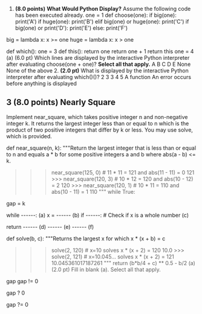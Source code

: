 1. **(8.0 points)** **What Would Python Display?** Assume the following code has been executed already. one = 1 def choose(one):  if big(one):  print('A')  if huge(one):  print('B')  elif big(one) or huge(one):  print('C')  if big(one) or print('D'):  print('E')  else:  print('F')

 big = lambda x: x >= one  huge = lambda x: x > one

 def which():  one = 3  def this():  return one  return one + 1  return this  one = 4 (a) (6.0 pt) Which lines are displayed by the interactive Python interpreter after evaluating choose(one + one)? **Select all that apply.**  A  B  C  D  E  None  None of the above
2. **(2.0 pt)** What is displayed by the interactive Python interpreter after evaluating which()()? 2 3 3 4 5 A function  An error occurs before anything is displayed

## 3 (8.0 points) Nearly Square

Implement near_square, which takes positive integer n and non-negative integer k. It returns the largest integer less than or equal to n which is the product of two positive integers that differ by k or less. You may use solve, which is provided.

def near_square(n, k):  """Return the largest integer that is less than or equal to n and  equals a * b for some positive integers a and b where abs(a - b) <= k.

 >>> near_square(125, 0) # 11 * 11 = 121 and abs(11 - 11) = 0  121  >>> near_square(120, 3) # 10 * 12 = 120 and abs(10 - 12) = 2  120  >>> near_square(120, 1) # 10 * 11 = 110 and abs(10 - 11) = 1  110  """  while True:

 gap = k

 while ------:  (a)  x = ------  (b)  if ------: # Check if x is a whole number  (c)

 return ------  (d)  ------  (e)  ------  (f)

 def solve(b, c):  """Returns the largest x for which x * (x + b) = c

 >>> solve(2, 120) # x=10 solves x * (x + 2) = 120  10.0  >>> solve(2, 121) # x=10.045... solves x * (x + 2) = 121  10.045361017187261  """  return (b*b/4 + c) ** 0.5 - b/2 (a) (2.0 pt) Fill in blank (a). Select all that apply.

 gap  gap != 0

 gap ? 0

 gap ?= 0